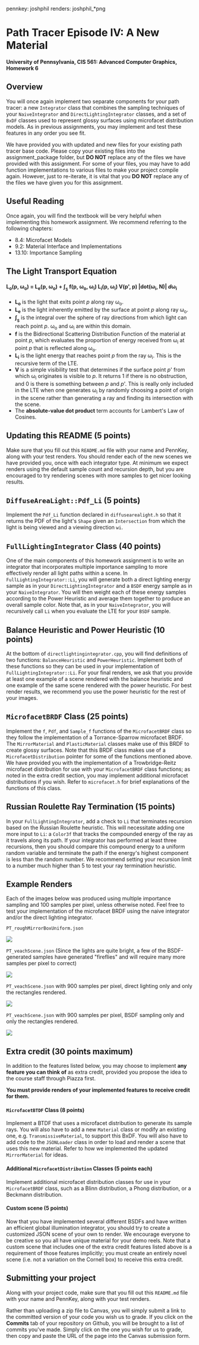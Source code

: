 pennkey: joshphil
renders: joshphil_*png



































Path Tracer Episode IV: A New Material
======================

**University of Pennsylvania, CIS 561: Advanced Computer Graphics, Homework 6**

Overview
------------
You will once again implement two separate components for your path tracer: a
new `Integrator` class that combines the sampling techniques of your
`NaiveIntegrator` and `DirectLightingIntegrator` classes, and a set of `BxDF`
classes used to represent glossy surfaces using microfacet distribution models.
As in previous assignments, you may implement and test these features in any
order you see fit.

We have provided you with updated and new files for your existing path tracer
base code. Please copy your existing files into the assignment_package folder,
but __DO NOT__ replace any of the files we have provided with this assignment.
For some of your files, you may have to add function implementations to
various files to make your project compile again. However, just to re-iterate,
it is vital that you __DO NOT__ replace any of the files we have given you
for this assignment.

Useful Reading
---------
Once again, you will find the textbook will be very helpful when implementing
this homework assignment. We recommend referring to the following chapters:
* 8.4: Microfacet Models
* 9.2: Material Interface and Implementations
* 13.10: Importance Sampling

The Light Transport Equation
--------------
#### L<sub>o</sub>(p, &#969;<sub>o</sub>) = L<sub>e</sub>(p, &#969;<sub>o</sub>) + &#8747;<sub><sub>S</sub></sub> f(p, &#969;<sub>o</sub>, &#969;<sub>i</sub>) L<sub>i</sub>(p, &#969;<sub>i</sub>) V(p', p) |dot(&#969;<sub>i</sub>, N)| _d_&#969;<sub>i</sub>

* __L<sub>o</sub>__ is the light that exits point _p_ along ray &#969;<sub>o</sub>.
* __L<sub>e</sub>__ is the light inherently emitted by the surface at point _p_
along ray &#969;<sub>o</sub>.
* __&#8747;<sub><sub>S</sub></sub>__ is the integral over the sphere of ray
directions from which light can reach point _p_. &#969;<sub>o</sub> and
&#969;<sub>i</sub> are within this domain.
* __f__ is the Bidirectional Scattering Distribution Function of the material at
point _p_, which evaluates the proportion of energy received from
&#969;<sub>i</sub> at point _p_ that is reflected along &#969;<sub>o</sub>.
* __L<sub>i</sub>__ is the light energy that reaches point _p_ from the ray
&#969;<sub>i</sub>. This is the recursive term of the LTE.
* __V__ is a simple visibility test that determines if the surface point _p_' from
which &#969;<sub>i</sub> originates is visible to _p_. It returns 1 if there is
no obstruction, and 0 is there is something between _p_ and _p_'. This is really
only included in the LTE when one generates &#969;<sub>i</sub> by randomly
choosing a point of origin in the scene rather than generating a ray and finding
its intersection with the scene.
* The __absolute-value dot product__ term accounts for Lambert's Law of Cosines.

Updating this README (5 points)
-------------
Make sure that you fill out this `README.md` file with your name and PennKey,
along with your test renders. You should render each of the new scenes we have
provided you, once with each integrator type. At minimum we expect renders using
the default sample count and recursion depth, but you are encouraged to try
rendering scenes with more samples to get nicer looking results.

`DiffuseAreaLight::Pdf_Li` (5 points)
---------
Implement the `Pdf_Li` function declared in `diffusearealight.h` so that it
returns the PDF of the light's `Shape` given an `Intersection` from which the
light is being viewed and a viewing direction `wi`.

`FullLightingIntegrator` Class (40 points)
-----------
One of the main components of this homework assignment is to write an integrator
that incorporates multiple importance sampling to more effectively render all
light paths within a scene. In `FullLightingIntegrator::Li`, you will generate
both a direct lighting energy sample as in your `DirectLightingIntegrator` and a
`BSDF` energy sample as in your `NaiveIntegrator`. You will then weight each of
these energy samples according to the Power Heuristic and average them together
to produce an overall sample color. Note that, as in your `NaiveIntegrator`, you
will recursively call `Li` when you evaluate the LTE for your `BSDF` sample.

Balance Heuristic and Power Heuristic (10 points)
----------
At the bottom of `directlightingintegrator.cpp`, you will find definitions of
two functions: `BalanceHeuristic` and `PowerHeuristic`. Implement both of these
functions so they can be used in your implementation of
`FullLightingIntegrator::Li`. For your final renders, we ask that you provide
at least one example of a scene rendered with the balance heuristic and one
example of the same scene rendered with the power heuristic. For best render
results, we recommend you use the power heuristic for the rest of your images.

`MicrofacetBRDF` Class (25 points)
-------------
Implement the `f`, `Pdf`, and `Sample_f` functions of the `MicrofacetBRDF`
class so they follow the implementation of a Torrance-Sparrow microfacet BRDF.
The `MirrorMaterial` and `PlasticMaterial` classes make use of this BRDF
to create glossy surfaces. Note that this BRDF class makes use of a
`MicrofacetDistribution` pointer for some of the functions mentioned above.
We have provided you with the implementation of a Trowbridge-Reitz microfacet
distribution for use with your `MicrofacetBRDF` class functions; as noted in the
extra credit section, you may implement additional microfacet distributions if
you wish. Refer to `microfacet.h` for brief explanations of the functions of
this class.

Russian Roulette Ray Termination (15 points)
-------
In your `FullLightingIntegrator`, add a check to `Li` that terminates recursion
based on the Russian Roulette heuristic. This will necessitate adding one more
input to `Li`: a `Color3f` that tracks the compounded energy of the ray as it
travels along its path. If your integrator has performed at least three
recursions, then you should compare this compound energy to a uniform random
variable and terminate the path if the energy's highest component is less than
the random number. We recommend setting your recursion limit to a number much
higher than 5 to test your ray termination heuristic.

Example Renders
--------
Each of the images below was produced using multiple importance sampling and 100
samples per pixel, unless otherwise noted. Feel free to test your implementation
of the microfacet BRDF using the naive integrator and/or the direct lighting
integrator.

`PT_roughMirrorBoxUniform.json`

![](./roughmirror100SamplesMIS.png)

`PT_veachScene.json` (Since the lights are quite bright, a few of the
  BSDF-generated samples have generated "fireflies" and will require many more
  samples per pixel to correct)

![](./Veach100MIS.png)

`PT_veachScene.json` with 900 samples per pixel, direct lighting only and only
the rectangles rendered.

![](./Veach900Direct.png)

`PT_veachScene.json` with 900 samples per pixel, BSDF sampling only and only
the rectangles rendered.

![](./Veach900Naive.png)

Extra credit (30 points maximum)
-----------
In addition to the features listed below, you may choose to implement __any
feature you can think of__ as extra credit, provided you propose the idea to the
course staff through Piazza first.

__You must provide renders of your implemented features to receive credit for
them.__

#### `MicrofacetBTDF` Class (8 points)
Implement a BTDF that uses a microfacet distribution to generate its sample
rays. You will also have to add a new `Material` class or modify an existing
one, e.g. `TransmissiveMaterial`, to support this BxDF. You will also have to
add code to the `JSONLoader` class in order to load and render a scene that uses
this new material. Refer to how we implemented the updated `MirrorMaterial` for
ideas.

#### Additional `MicrofacetDistribution` Classes (5 points each)
Implement additional microfacet distribution classes for use in your
`MicrofacetBRDF` class, such as a Blinn distribution, a Phong distribution, or a
 Beckmann distribution.

#### Custom scene (5 points)
Now that you have implemented several different BSDFs and have written an
efficient global illumination integrator, you should try to create a customized
JSON scene of your own to render. We encourage everyone to be creative so you
all have unique material for your demo reels. Note that a custom scene that
includes one of the extra credit features listed above is a requirement of
those features implicitly; you must create an entirely novel scene (i.e. not
a variation on the Cornell box) to receive this extra credit.

Submitting your project
--------------
Along with your project code, make sure that you fill out this `README.md` file
with your name and PennKey, along with your test renders.

Rather than uploading a zip file to Canvas, you will simply submit a link to
the committed version of your code you wish us to grade. If you click on the
__Commits__ tab of your repository on Github, you will be brought to a list of
commits you've made. Simply click on the one you wish for us to grade, then copy
and paste the URL of the page into the Canvas submission form.
